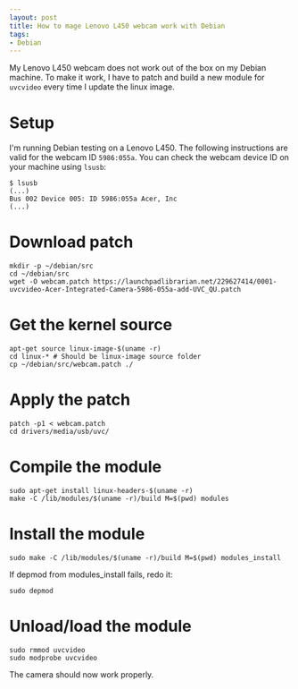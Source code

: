 ```yaml
---
layout: post
title: How to mage Lenovo L450 webcam work with Debian
tags:
- Debian
---
```


My Lenovo L450 webcam does not work out of the box on my Debian machine.
To make it work, I have to patch and build a new module for `uvcvideo` every time I update the linux image.

# Setup

I'm running Debian testing on a Lenovo L450. The following instructions are valid for the webcam ID `5986:055a`.
You can check the webcam device ID on your machine using `lsusb`:

```
$ lsusb
(...)
Bus 002 Device 005: ID 5986:055a Acer, Inc
(...)
```

# Download patch

```
mkdir -p ~/debian/src
cd ~/debian/src
wget -O webcam.patch https://launchpadlibrarian.net/229627414/0001-uvcvideo-Acer-Integrated-Camera-5986-055a-add-UVC_QU.patch
```

# Get the kernel source

```
apt-get source linux-image-$(uname -r)
cd linux-* # Should be linux-image source folder
cp ~/debian/src/webcam.patch ./
```

# Apply the patch

```
patch -p1 < webcam.patch
cd drivers/media/usb/uvc/
```

# Compile the module

```
sudo apt-get install linux-headers-$(uname -r)
make -C /lib/modules/$(uname -r)/build M=$(pwd) modules
```

# Install the module

```
sudo make -C /lib/modules/$(uname -r)/build M=$(pwd) modules_install
```

If depmod from modules_install fails, redo it:

```
sudo depmod
```

# Unload/load the module

```
sudo rmmod uvcvideo
sudo modprobe uvcvideo
```

The camera should now work properly.
